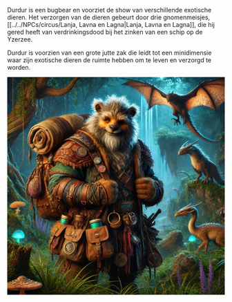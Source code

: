Durdur is een bugbear en voorziet de show van verschillende exotische dieren. 
Het verzorgen van de dieren gebeurt door drie gnomenmeisjes, [[../../NPCs/circus/Lanja, Lavna en Lagna|Lanja, Lavna en Lagna]], die hij gered heeft van verdrinkingsdood bij het zinken van een schip op de Yzerzee.

Durdur is voorzien van een grote jutte zak die leidt tot een minidimensie waar zijn exotische dieren de ruimte hebben om te leven en verzorgd te worden. 

![](../../img/Durdur.jpg)